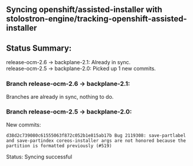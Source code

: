 ## Syncing openshift/assisted-installer with stolostron-engine/tracking-openshift-assisted-installer

## Status Summary:

release-ocm-2.6 -> backplane-2.1: Already in sync.  
release-ocm-2.5 -> backplane-2.0: Picked up 1 new commits.  

### Branch release-ocm-2.6 -> backplane-2.1:

Branches are already in sync, nothing to do.

### Branch release-ocm-2.5 -> backplane-2.0:

New commits:

```
d38d2c739080c61555063f872c052b1e815ab17b Bug 2119308: save-partlabel and save-partindex coreos-installer args are not honored because the partition is formatted previously (#519)
```

Status: Syncing successful
